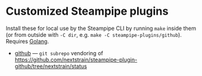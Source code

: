 # Customized Steampipe plugins

Install these for local use by the Steampipe CLI by running `make` inside them
(or from outside with `-C dir`, e.g. `make -C steampipe-plugins/github`).
Requires [Golang](https://golang.org/doc/install).

  - [github](./github) — `git subrepo` vendoring of <https://github.com/nextstrain/steampipe-plugin-github/tree/nextstrain/status>
